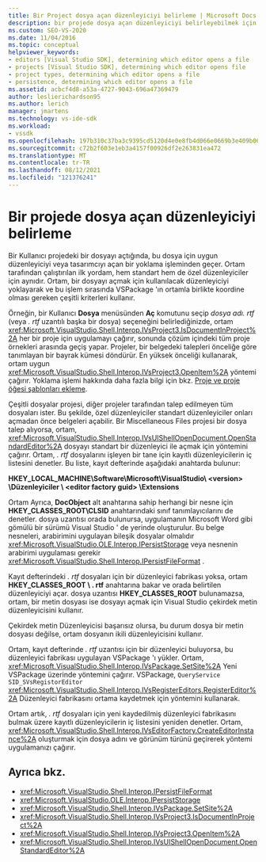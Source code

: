 ```yaml
---
title: Bir Project dosya açan düzenleyiciyi belirleme | Microsoft Docs
description: bir projede dosya açan düzenleyiciyi belirleyebilmek için Visual Studio tarafından kullanılan kayıt defteri anahtarları ve Visual Studio SDK yöntemleri hakkında bilgi edinin.
ms.custom: SEO-VS-2020
ms.date: 11/04/2016
ms.topic: conceptual
helpviewer_keywords:
- editors [Visual Studio SDK], determining which editor opens a file
- projects [Visual Studio SDK], determining which editor opens file
- project types, determining which editor opens a file
- persistence, determining which editor opens a file
ms.assetid: acbcf4d8-a53a-4727-9043-696a47369479
author: leslierichardson95
ms.author: lerich
manager: jmartens
ms.technology: vs-ide-sdk
ms.workload:
- vssdk
ms.openlocfilehash: 197b310c37ba3c9395cd5120d4e0e8fb4d066e0669b3e409b06af0b10475137d
ms.sourcegitcommit: c72b2f603e1eb3a4157f00926df2e263831ea472
ms.translationtype: MT
ms.contentlocale: tr-TR
ms.lasthandoff: 08/12/2021
ms.locfileid: "121376241"
---
```

# <a name="determine-which-editor-opens-a-file-in-a-project"></a>Bir projede dosya açan düzenleyiciyi belirleme
Bir Kullanıcı projedeki bir dosyayı açtığında, bu dosya için uygun düzenleyiciyi veya tasarımcıyı açan bir yoklama işleminden geçer. Ortam tarafından çalıştırılan ilk yordam, hem standart hem de özel düzenleyiciler için aynıdır. Ortam, bir dosyayı açmak için kullanılacak düzenleyiciyi yoklayarak ve bu işlem sırasında VSPackage 'ın ortamla birlikte koordine olması gereken çeşitli kriterleri kullanır.

 Örneğin, bir Kullanıcı **Dosya** menüsünden **Aç** komutunu seçip *dosya adı. rtf* (veya *. rtf* uzantılı başka bir dosya) seçeneğini belirlediğinizde, ortam <xref:Microsoft.VisualStudio.Shell.Interop.IVsProject3.IsDocumentInProject%2A> her bir proje için uygulamayı çağırır, sonunda çözüm içindeki tüm proje örnekleri arasında geçiş yapar. Projeler, bir belgedeki talepleri önceliğe göre tanımlayan bir bayrak kümesi döndürür. En yüksek önceliği kullanarak, ortam uygun <xref:Microsoft.VisualStudio.Shell.Interop.IVsProject3.OpenItem%2A> yöntemi çağırır. Yoklama işlemi hakkında daha fazla bilgi için bkz. [Proje ve proje öğesi şablonları ekleme](../../extensibility/internals/adding-project-and-project-item-templates.md).

 Çeşitli dosyalar projesi, diğer projeler tarafından talep edilmeyen tüm dosyaları ister. Bu şekilde, özel düzenleyiciler standart düzenleyiciler onları açmadan önce belgeleri açabilir. Bir Miscellaneous Files projesi bir dosya talep alıyorsa, ortam, <xref:Microsoft.VisualStudio.Shell.Interop.IVsUIShellOpenDocument.OpenStandardEditor%2A> dosyayı standart bir düzenleyici ile açmak için yöntemini çağırır. Ortam, *. rtf* dosyalarını işleyen bir tane için kayıtlı düzenleyicilerin iç listesini denetler. Bu liste, kayıt defterinde aşağıdaki anahtarda bulunur:

 **HKEY_LOCAL_MACHINE\Software\Microsoft\VisualStudio\\ \<version> \Düzenleyiciler \\ \<editor factory guid> \Extensions**

 Ortam Ayrıca, **DocObject** alt anahtarına sahip herhangi bir nesne için **HKEY_CLASSES_ROOT\CLSID** anahtarındaki sınıf tanımlayıcılarını de denetler. dosya uzantısı orada bulunursa, uygulamanın Microsoft Word gibi gömülü bir sürümü Visual Studio ' de yerinde oluşturulur. Bu belge nesneleri, arabirimini uygulayan bileşik dosyalar olmalıdır <xref:Microsoft.VisualStudio.OLE.Interop.IPersistStorage> veya nesnenin arabirimi uygulaması gerekir <xref:Microsoft.VisualStudio.Shell.Interop.IPersistFileFormat> .

 Kayıt defterindeki *. rtf* dosyaları için bir düzenleyici fabrikası yoksa, ortam **HKEY_CLASSES_ROOT \\ . rtf** anahtarına bakar ve orada belirtilen düzenleyiciyi açar. dosya uzantısı **HKEY_CLASSES_ROOT** bulunamazsa, ortam, bir metin dosyası ise dosyayı açmak için Visual Studio çekirdek metin düzenleyicisini kullanır.

 Çekirdek metin Düzenleyicisi başarısız olursa, bu durum dosya bir metin dosyası değilse, ortam dosyanın ikili düzenleyicisini kullanır.

 Ortam, kayıt defterinde *. rtf* uzantısı için bir düzenleyici buluyorsa, bu düzenleyici fabrikası uygulayan VSPackage 'ı yükler. Ortam, <xref:Microsoft.VisualStudio.Shell.Interop.IVsPackage.SetSite%2A> Yeni VSPackage üzerinde yöntemini çağırır. VSPackage, `QueryService` `SID_SVsRegistorEditor` <xref:Microsoft.VisualStudio.Shell.Interop.IVsRegisterEditors.RegisterEditor%2A> Düzenleyici fabrikasını ortama kaydetmek için yöntemini kullanarak.

 Ortam artık, *. rtf* dosyaları için yeni kaydedilmiş düzenleyici fabrikasını bulmak üzere kayıtlı düzenleyicilerin iç listesini yeniden denetler. Ortam, <xref:Microsoft.VisualStudio.Shell.Interop.IVsEditorFactory.CreateEditorInstance%2A> oluşturmak için dosya adını ve görünüm türünü geçirerek yöntemi uygulamanızı çağırır.

## <a name="see-also"></a>Ayrıca bkz.
- <xref:Microsoft.VisualStudio.Shell.Interop.IPersistFileFormat>
- <xref:Microsoft.VisualStudio.OLE.Interop.IPersistStorage>
- <xref:Microsoft.VisualStudio.Shell.Interop.IVsPackage.SetSite%2A>
- <xref:Microsoft.VisualStudio.Shell.Interop.IVsProject3.IsDocumentInProject%2A>
- <xref:Microsoft.VisualStudio.Shell.Interop.IVsProject3.OpenItem%2A>
- <xref:Microsoft.VisualStudio.Shell.Interop.IVsUIShellOpenDocument.OpenStandardEditor%2A>
